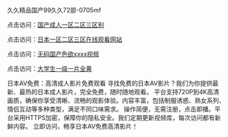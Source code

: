 久久精品国产99久久72部-0705mf

点击访问：<a href="https://gsd-agv.pages.dev/">国产成人一区二区三区别</a>

点击访问：<a href="https://gda-c7m.pages.dev/">日本一区二区三区在线观看网站</a>

点击访问：<a href="https://tfda.pages.dev/">无码国产色欲xxxx视频</a>

点击访问：<a href="https://bsdf-5f5.pages.dev/">大学生一级一片全黄</a>

日本AV免费：高清成人影片免费观看
寻找免费的日本AV影片？我们为你提供最新、最热的日本成人影片，完全免费，随时随地观看。
平台支持720P到4K高清画质，确保你享受清晰、流畅的观影体验。内容丰富，包括制服诱惑、熟女系列、情侣互动等多种类型，满足不同口味需求。
操作简便，无需注册，点击即播。平台采用HTTPS加密，保障你的隐私安全。我们定期更新视频库，每次访问都有新鲜内容。
立即访问，畅享日本AV免费高清影片！

<span style="display:none;">[Canonical link](https://github.com/v20250705/v09 ）</span>


